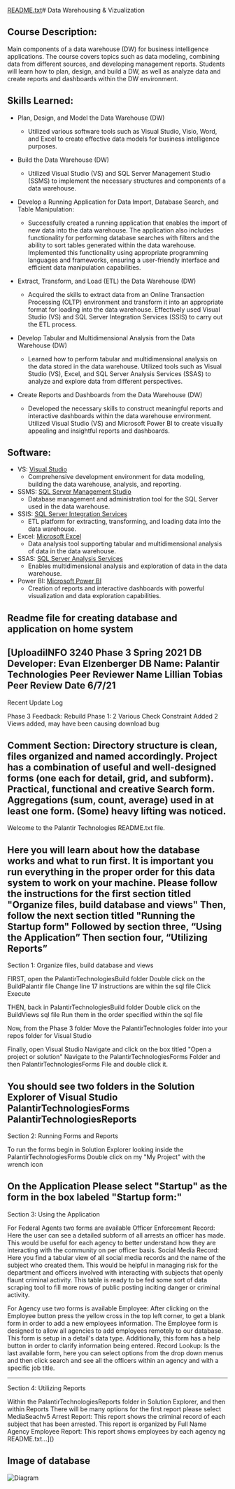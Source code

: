 [README.txt](https://github.com/user-attachments/files/20848265/README.txt)# Data Warehousing & Vizualization

## Course Description:
Main components of a data warehouse (DW) for business intelligence applications. The course covers topics such as data modeling, combining data from different sources, and developing management reports. Students will learn how to plan, design, and build a DW, as well as analyze data and create reports and dashboards within the DW environment.

## Skills Learned:
- Plan, Design, and Model the Data Warehouse (DW)
  - Utilized various software tools such as Visual Studio, Visio, Word, and Excel to create effective data models for business intelligence purposes.

- Build the Data Warehouse (DW)
  - Utilized Visual Studio (VS) and SQL Server Management Studio (SSMS) to implement the necessary structures and components of a data warehouse.

- Develop a Running Application for Data Import, Database Search, and Table Manipulation:
  - Successfully created a running application that enables the import of new data into the data warehouse. The application also includes functionality for performing database searches with filters and the ability to sort tables generated within the data warehouse. Implemented this functionality using appropriate programming languages and frameworks, ensuring a user-friendly interface and efficient data manipulation capabilities.

- Extract, Transform, and Load (ETL) the Data Warehouse (DW)
  - Acquired the skills to extract data from an Online Transaction Processing (OLTP) environment and transform it into an appropriate format for loading into the data warehouse. Effectively used Visual Studio (VS) and SQL Server Integration Services (SSIS) to carry out the ETL process.

- Develop Tabular and Multidimensional Analysis from the Data Warehouse (DW)
  - Learned how to perform tabular and multidimensional analysis on the data stored in the data warehouse. Utilized tools such as Visual Studio (VS), Excel, and SQL Server Analysis Services (SSAS) to analyze and explore data from different perspectives.

- Create Reports and Dashboards from the Data Warehouse (DW)
  - Developed the necessary skills to construct meaningful reports and interactive dashboards within the data warehouse environment. Utilized Visual Studio (VS) and Microsoft Power BI to create visually appealing and insightful reports and dashboards.


## Software:
- VS: [Visual Studio](https://visualstudio.microsoft.com/)
  - Comprehensive development environment for data modeling, building the data warehouse, analysis, and reporting.
- SSMS: [SQL Server Management Studio](https://learn.microsoft.com/en-us/sql/ssms/download-sql-server-management-studio-ssms?view=sql-server-ver16)
  - Database management and administration tool for the SQL Server used in the data warehouse.
- SSIS: [SQL Server Integration Services](https://learn.microsoft.com/en-us/sql/integration-services/sql-server-integration-services?view=sql-server-ver16)
  - ETL platform for extracting, transforming, and loading data into the data warehouse.
- Excel: [Microsoft Excel](https://www.microsoft.com/en-us/microsoft-365/excel)
  - Data analysis tool supporting tabular and multidimensional analysis of data in the data warehouse.
- SSAS: [SQL Server Analysis Services](https://learn.microsoft.com/en-us/analysis-services/ssas-overview?view=asallproducts-allversions)
  - Enables multidimensional analysis and exploration of data in the data warehouse.
- Power BI: [Microsoft Power BI](https://powerbi.microsoft.com/en-us/)
  - Creation of reports and interactive dashboards with powerful visualization and data exploration capabilities.
## Readme file for creating database and application on home system
[UploadiINFO 3240 Phase 3 Spring 2021
DB Developer: Evan Elzenberger
DB Name: Palantir Technologies
Peer Reviewer Name Lillian Tobias
Peer Review Date 6/7/21
--------------------------------------------------------------------------------
Recent Update Log

Phase 3 Feedback:
Rebuild Phase 1:
2 Various Check Constraint Added
2 Views added, may have been causing download bug

Comment Section:
Directory structure is clean, files organized and named accordingly.
Project has a combination of useful and well-designed forms 
(one each for detail, grid, and subform).
Practical, functional and creative Search form.
Aggregations (sum, count, average) used in at least one form.
(Some) heavy lifting was noticed.
--------------------------------------------------------------------------------

Welcome to the Palantir Technologies README.txt file.

Here you will learn about how the database works and what to run first.
It is important you run everything in the proper order for this data system to work on your machine.
Please follow the instructions for the first section titled "Organize files, build database and views"
Then, follow the next section titled "Running the Startup form"
Followed by section three, “Using the Application”
Then section four, “Utilizing Reports”
--------------------------------------------------------------------------------
Section 1: Organize files, build database and views

FIRST, open the PalantirTechnologiesBuild folder
Double click on the BuildPalantir file
Change line 17 instructions are within the sql file
Click Execute

THEN, back in PalantirTechnologiesBuild folder
Double click on the BuildViews sql file
Run them in the order specified within the sql file

Now, from the Phase 3 folder
Move the PalantirTechnologies folder into your repos folder for Visual Studio

Finally, open Visual Studio
Navigate and click on the box titled "Open a project or solution"
Navigate to the PalantirTechnologiesForms Folder and then PalantirTechnologiesForms File and double click it.

You should see two folders in the Solution Explorer of Visual Studio
PalantirTechnologiesForms
PalantirTechnologiesReports
--------------------------------------------------------------------------------
Section 2: Running Forms and Reports

To run the forms begin in Solution Explorer looking inside the PalantirTechnologiesForms
Double click on my "My Project" with the wrench icon

On the Application
Please select "Startup" as the form in the box labeled "Startup form:"
--------------------------------------------------------------------------------
Section 3: Using the Application 

For Federal Agents two forms are available
Officer Enforcement Record: Here the user can see a detailed subform of all arrests an officer has made. This would be useful for each agency to better understand how they are interacting with the community on per officer basis. 
Social Media Record: Here you find a tabular view of all social media records and the name of the subject who created them. This would be helpful in managing risk for the department and officers involved with interacting with subjects that openly flaunt criminal activity. This table is ready to be fed some sort of data scraping tool to fill more rows of public posting inciting danger or criminal activity.

For Agency use two forms is available
Employee: After clicking on the Employee button press the yellow cross in the top left corner, to get a blank form in order to add a new employees information. The Employee form is designed to allow all agencies to add employees remotely to our database. This form is setup in a detail's data type. Additionally, this form has a help button in order to clarify information being entered. 
Record Lookup: Is the last available form, here you can select options from the drop down menus and then click search and see all the officers within an agency and with a specific job title.

--------------------------------------------------------------------------------
Section 4: Utilizing Reports

Within the PalantirTechnologiesReports folder in Solution Explorer, and then within Reports
There will be many options for the first report please select MediaSeachv5
Arrest Report: This report shows the criminal record of each subject that has been arrested. This report is organized by Full Name
Agency Employee Report: This report shows employees by each agency
ng README.txt…]()

## Image of database 
![Diagram](https://github.com/user-attachments/assets/0deba323-d90d-483f-adb7-e68b041b4ff7)
